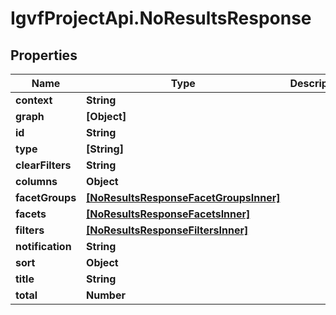 # IgvfProjectApi.NoResultsResponse

## Properties

Name | Type | Description | Notes
------------ | ------------- | ------------- | -------------
**context** | **String** |  | [optional] 
**graph** | **[Object]** |  | [optional] 
**id** | **String** |  | [optional] 
**type** | **[String]** |  | [optional] 
**clearFilters** | **String** |  | [optional] 
**columns** | **Object** |  | [optional] 
**facetGroups** | [**[NoResultsResponseFacetGroupsInner]**](NoResultsResponseFacetGroupsInner.md) |  | [optional] 
**facets** | [**[NoResultsResponseFacetsInner]**](NoResultsResponseFacetsInner.md) |  | [optional] 
**filters** | [**[NoResultsResponseFiltersInner]**](NoResultsResponseFiltersInner.md) |  | [optional] 
**notification** | **String** |  | [optional] 
**sort** | **Object** |  | [optional] 
**title** | **String** |  | [optional] 
**total** | **Number** |  | [optional] 


